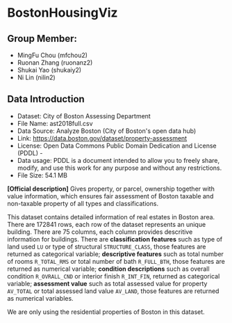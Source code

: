 # BostonHousingViz

## Group Member:

- MingFu Chou (mfchou2)
- Ruonan Zhang (ruonanz2)
- Shukai Yao (shukaiy2)
- Ni Lin (nilin2)

## Data Introduction

- Dataset: City of Boston Assessing Department
- File Name: ast2018full.csv
- Data Source: Analyze Boston (City of Boston's open data hub)
- Link: https://data.boston.gov/dataset/property-assessment
- License: Open Data Commons Public Domain Dedication and License (PDDL) - 
- Data usage: PDDL is a document intended to allow you to freely share, modify, and use this work for any purpose and without any restrictions. 
- File Size: 54.1 MB

**[Official description]** Gives property, or parcel, ownership together with value information, which ensures fair assessment of Boston taxable and non-taxable property of all types and classifications.

This dataset contains detailed information of real estates in Boston area. There are 172841 rows, each row of the dataset represents an unique building. There are 75 columns, each column provides descritive information for buildings. 
There are **classification features** such as type of land used `LU` or type of structural `STRUCTURE_CLASS`, those features are returned as categorical variable; **descriptive features** such as total number of rooms `R_TOTAL_RMS` or total number of bath `R_FULL_BTH`, those features are returned as numerical variable; **condition descriptions** such as overall condition `R_OVRALL_CND` or interior finish `R_INT_FIN`, returned as categorical variable; **assessment value** such as total assessed value for property `AV_TOTAL` or total assessed land value `AV_LAND`, those features are returned as numerical variables.

We are only using the residential properties of Boston in this dataset.
